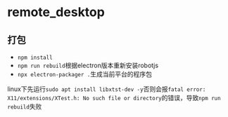 # remote_desktop

打包
---
- `npm install`
- `npm run rebuild`根据electron版本重新安装robotjs
- `npx electron-packager .`生成当前平台的程序包

linux下先运行`sudo apt install libxtst-dev -y`否则会报`fatal error: X11/extensions/XTest.h: No such file or directory`的错误，导致`npm run rebuild`失败
